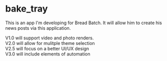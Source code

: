 # bake_tray

This is an app I'm developing for Bread Batch. It will allow him to create his news posts via this application.  

V1.0 will support video and photo renders.<br>
V2.0 will allow for mulitple theme selection<br>
V2.5 will focus on a better UI/UX design<br>
V3.0 will include elements of automation<br>
